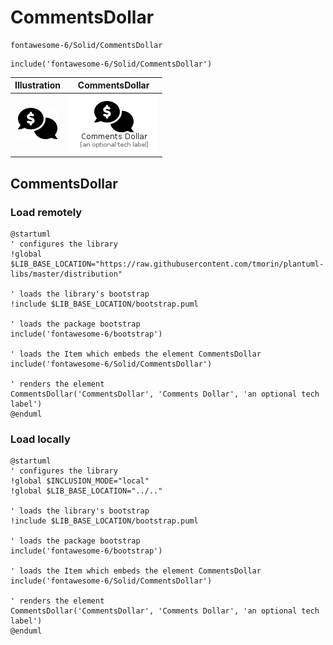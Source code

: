 # CommentsDollar


```text
fontawesome-6/Solid/CommentsDollar
```

```text
include('fontawesome-6/Solid/CommentsDollar')
```



| Illustration | CommentsDollar |
| :---: | :---: |
| ![illustration for Illustration](../../fontawesome-6/Solid/CommentsDollar.png) | ![illustration for CommentsDollar](../../fontawesome-6/Solid/CommentsDollar.Local.png) |




## CommentsDollar

### Load remotely
```plantuml
@startuml
' configures the library
!global $LIB_BASE_LOCATION="https://raw.githubusercontent.com/tmorin/plantuml-libs/master/distribution"

' loads the library's bootstrap
!include $LIB_BASE_LOCATION/bootstrap.puml

' loads the package bootstrap
include('fontawesome-6/bootstrap')

' loads the Item which embeds the element CommentsDollar
include('fontawesome-6/Solid/CommentsDollar')

' renders the element
CommentsDollar('CommentsDollar', 'Comments Dollar', 'an optional tech label')
@enduml
```

### Load locally
```plantuml
@startuml
' configures the library
!global $INCLUSION_MODE="local"
!global $LIB_BASE_LOCATION="../.."

' loads the library's bootstrap
!include $LIB_BASE_LOCATION/bootstrap.puml

' loads the package bootstrap
include('fontawesome-6/bootstrap')

' loads the Item which embeds the element CommentsDollar
include('fontawesome-6/Solid/CommentsDollar')

' renders the element
CommentsDollar('CommentsDollar', 'Comments Dollar', 'an optional tech label')
@enduml
```

